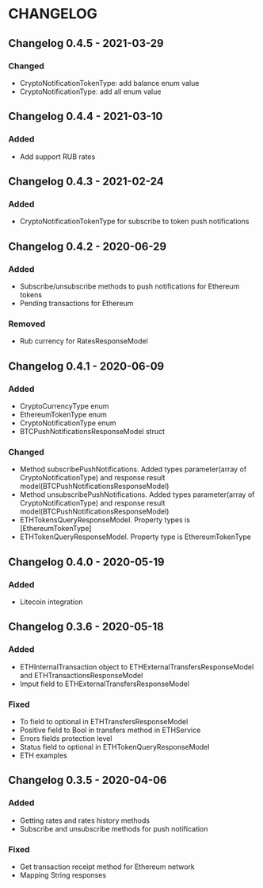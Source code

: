 # CHANGELOG

## Changelog 0.4.5 - 2021-03-29
### Changed
* CryptoNotificationTokenType: add balance enum value
* CryptoNotificationType: add all enum value

## Changelog 0.4.4 - 2021-03-10
### Added
* Add support RUB rates

## Changelog 0.4.3 - 2021-02-24
### Added
* CryptoNotificationTokenType for subscribe to token push notifications

## Changelog 0.4.2 - 2020-06-29
### Added
* Subscribe/unsubscribe methods to push notifications for Ethereum tokens
* Pending transactions for Ethereum

### Removed
* Rub currency for RatesResponseModel

## Changelog 0.4.1 - 2020-06-09
### Added
* CryptoCurrencyType enum
* EthereumTokenType enum
* CryptoNotificationType enum
* BTCPushNotificationsResponseModel struct

### Changed
* Method subscribePushNotifications. Added types parameter(array of CryptoNotificationType) and response result model(BTCPushNotificationsResponseModel)
* Method unsubscribePushNotifications. Added types parameter(array of CryptoNotificationType) and response result model(BTCPushNotificationsResponseModel)
* ETHTokensQueryResponseModel. Property types is [EthereumTokenType] 
* ETHTokenQueryResponseModel. Property type is EthereumTokenType 

## Changelog 0.4.0 - 2020-05-19
### Added
* Litecoin integration

## Changelog 0.3.6 - 2020-05-18
### Added
* ETHInternalTransaction object to ETHExternalTransfersResponseModel and ETHTransactionsResponseModel
* Imput field to ETHExternalTransfersResponseModel

### Fixed
* To field to optional in ETHTransfersResponseModel
* Positive field to Bool in transfers method in ETHService
* Errors fields protection level
* Status field to optional in ETHTokenQueryResponseModel
* ETH examples

## Changelog 0.3.5 - 2020-04-06
### Added
* Getting rates and rates history methods
* Subscribe and unsubscribe methods for push notification

### Fixed
* Get transaction receipt method for Ethereum network
* Mapping String responses
